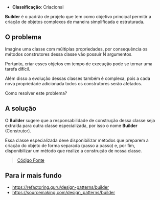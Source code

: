 - **Classificação**: Criacional

**Builder** é o padrão de projeto que tem como objetivo principal permitir a criação de objetos complexos de maneira simplificada e estruturada.

## O problema

Imagine uma classe com múltiplas propriedades, por consequência os métodos construtores dessa classe vão possuir N argumentos. 

Portanto, criar esses objetos em tempo de execução pode se tornar uma tarefa difícil. 

Além disso a evolução dessas classes também é complexa, pois a cada nova propriedade adicionada todos os construtores serão afetados. 

Como resolver este problema?

## A solução

O **Builder** sugere que a responsabilidade de construção dessa classe seja extraída para outra classe especializada, por isso o nome **Builder** (Construtor). 

Essa classe especializada deve disponibilizar métodos que preparem a criação do objeto de forma separada (passo a passo) e, por fim, disponibilizar um método que realize a construção de nossa classe.

> [Código Fonte](https://github.com/gustavo-flor/design-patterns-hands-on/tree/1ebb1acd4972a5a3a53c508d53f302968ff9ec09/src/main/java/com/github/gustavoflor/dpho/creational/builder)

## Para ir mais fundo

- <https://refactoring.guru/design-patterns/builder>
- <https://sourcemaking.com/design_patterns/builder>